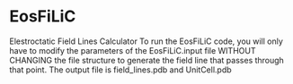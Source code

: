 # EosFiLiC
Elestroctatic Field Lines Calculator To run the EosFiLiC code, you will only have to modify the parameters of the EosFiLiC.input file WITHOUT CHANGING the file structure to generate the field line that passes through that point. The output file is field_lines.pdb and UnitCell.pdb
